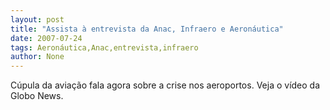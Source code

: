 ```yaml
---
layout: post
title: "Assista à entrevista da Anac, Infraero e Aeronáutica"
date: 2007-07-24
tags: Aeronáutica,Anac,entrevista,infraero
author: None
---
```

C&uacute;pula da avia&ccedil;&atilde;o fala agora sobre a crise nos aeroportos. Veja o v&iacute;deo da Globo News.
&nbsp; 